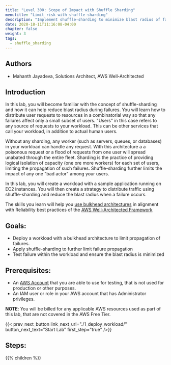 ```yaml
---
title: "Level 300: Scope of Impact with Shuffle Sharding"
menutitle: "Limit risk with shuffle-sharding"
description: "Implement shuffle-sharding to minimize blast radius of failures"
date: 2020-18-11T11:16:08-04:00
chapter: false
weight: 3
tags:
  - shuffle_sharding
---
```

## Authors

* Mahanth Jayadeva, Solutions Architect, AWS Well-Architected

## Introduction

In this lab, you will become familiar with the concept of shuffle-sharding and how it can help reduce blast radius during failures. You will learn how to distribute user requests to resources in a combinatorial way so that any failures affect only a small subset of users. "Users" in this case refers to any source of requests to your workload.  This can be other services that call your workload, in addition to actual human users.

Without any sharding, any worker (such as servers, queues, or databases) in your workload can handle any request. With this architecture a a poisonous request or a flood of requests from one user will spread unabated through the entire fleet. Sharding is the practice of providing logical isolation of capacity (one ore more workers) for each set of users, limiting the propagation of such failures. Shuffle-sharding further limits the impact of any one "bad actor" among your users.

In this lab, you will create a workload with a sample application running on EC2 instances. You will then create a strategy to distribute traffic using shuffle-sharding and reduce the blast radius when a failure occurs.

The skills you learn will help you [use bulkhead architectures](https://docs.aws.amazon.com/wellarchitected/latest/reliability-pillar/use-fault-isolation-to-protect-your-workload.html) in alignment with Reliability best practices of the [AWS Well-Architected Framework](https://aws.amazon.com/architecture/well-architected/)

## Goals:

* Deploy a workload with a bulkhead architecture to limit propagation of failures.
* Apply shuffle-sharding to further limit failure propagation
* Test failure within the workload and ensure the blast radius is minimized

## Prerequisites:

* An [AWS Account](https://portal.aws.amazon.com/gp/aws/developer/registration/index.html) that you are able to use for testing, that is not used for production or other purposes.
* An IAM user or role in your AWS account that has Administrator privileges.

**NOTE**: You will be billed for any applicable AWS resources used as part of this lab, that are not covered in the AWS Free Tier.

{{< prev_next_button link_next_url="./1_deploy_workload/" button_next_text="Start Lab" first_step="true" />}}

## Steps:
{{% children  %}}
